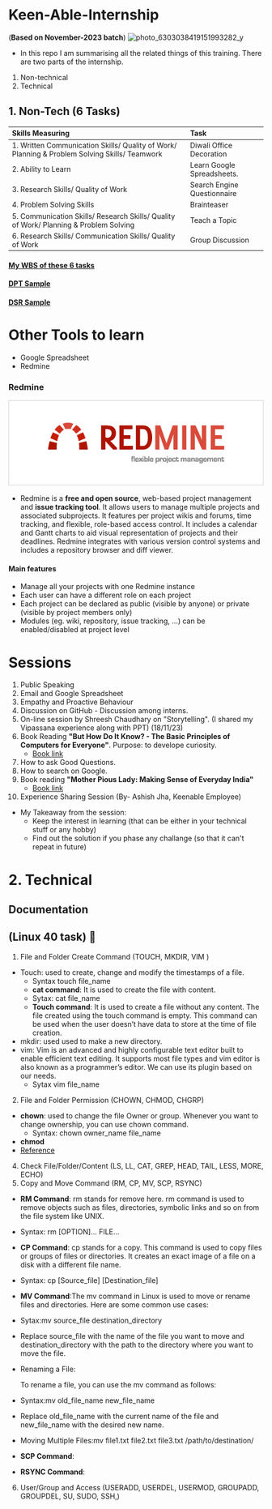 # Keen-Able-Internship
(**Based on November-2023 batch**)
![photo_6303038419151993282_y](https://github.com/Akshaykumar05/Keen-Able-Internship/assets/114390890/6411af82-8b52-405d-b2a7-632e3404cf51)

* In this repo I am summarising all the related things of this training. There are two parts of the internship.
1. Non-technical
2. Technical

## 1. Non-Tech (6 Tasks) 

| Skills Measuring                                                         | Task                                                                                 
| :------------------------------------------------------------------ | :--------------------------------------------------------------------------------------- |
| 1. Written Communication Skills/ Quality of Work/ Planning & Problem Solving Skills/ Teamwork | Diwali Office Decoration
| 2. Ability to Learn | Learn Google Spreadsheets.
| 3. Research Skills/ Quality of Work | Search Engine Questionnaire
| 4. Problem Solving Skills | Brainteaser
| 5. Communication Skills/ Research Skills/ Quality of Work/ Planning & Problem Solving | Teach a Topic
| 6. Research Skills/ Communication Skills/ Quality of Work | Group Discussion

#### [My WBS of these 6 tasks](https://docs.google.com/spreadsheets/d/1XqhWew23b-FNKplvbDdNHRxFnZZv6ZabzMsyWrOodGE/edit?usp=sharing)
#### [DPT Sample](https://docs.google.com/spreadsheets/d/15wWwTZIbxCZoAYrP4czUjAf2vSXrMcjXT2A3DeH6neU/edit?usp=sharing)
#### [DSR Sample](https://docs.google.com/spreadsheets/d/1txpPFfq3oH3lkPiDeoKKaU6cgyGa5g01IISc8BMECJI/edit?usp=sharing)

# Other Tools to learn
* Google Spreadsheet
* Redmine

### Redmine
![](https://raw.githubusercontent.com/docker-library/docs/969091c4c590befe236a71d4a7bce5823fff020d/redmine/logo.png)
* Redmine is a **free and open source**, web-based project management and **issue tracking tool**. It allows users to manage multiple projects and associated subprojects. It features per project wikis and forums, time tracking, and flexible, role-based access control. It includes a calendar and Gantt charts to aid visual representation of projects and their deadlines. Redmine integrates with various version control systems and includes a repository browser and diff viewer.
#### Main features
* Manage all your projects with one Redmine instance
* Each user can have a different role on each project
* Each project can be declared as public (visible by anyone) or private (visible by project members only)
* Modules (eg. wiki, repository, issue tracking, ...) can be enabled/disabled at project level

# Sessions 
1. Public Speaking
2. Email and Google Spreadsheet
3. Empathy and Proactive Behaviour
4. Discussion on GitHub - Discussion among interns.
5. On-line session by Shreesh Chaudhary on "Storytelling". (I shared my Vipassana experience along with PPT) (18/11/23)
6. Book Reading **"But How Do It Know? - The Basic Principles of Computers for Everyone"**. Purpose: to develope curiosity.
   * [Book link](https://www.amazon.in/But-How-Know-Principles-Computers-ebook/dp/B00F25LEVC)
8. How to ask Good Questions.
9. How to search on Google.
10. Book reading **"Mother Pious Lady: Making Sense of Everyday India"**
   [](https://4.bp.blogspot.com/_VMCCOqUYc5c/S_z8Ror_C1I/AAAAAAAABDg/4FYCRI-1DwE/w1200-h630-p-k-no-nu/Mother.bmp)
    * [Book link](https://www.amazon.in/Mother-Pious-Lady-Making-Everyday/dp/8172238649)
11. Experience Sharing Session (By- Ashish Jha, Keenable Employee)
* My Takeaway from the session:
  * Keep the interest in learning (that can be either in your technical stuff or any hobby)
  * Find out the solution if you phase any challange (so that it can't repeat in future)
    
# 2. Technical 
## Documentation
## (Linux 40 task) 🐧
1. File and Folder Create Command (TOUCH, MKDIR, VIM )
* Touch: used to create, change and modify the timestamps of a file.
  - Syntax touch file_name
  - **cat command**: It is used to create the file with content.
  - Sytax: cat file_name
  - **Touch command**: It is used to create a file without any content. The file created using the touch command is empty. This command can be used when the user doesn’t have data to store at the time of file creation.
* mkdir: used used to make a new directory.
* vim: Vim is an advanced and highly configurable text editor built to enable efficient text editing. It supports most file types and vim editor is also known as a programmer’s editor. We can use its plugin based on our needs.
  - Sytax vim file_name
  
2. File and Folder Permission (CHOWN, CHMOD, CHGRP)
* **chown**: used to change the file Owner or group. Whenever you want to change ownership, you can use chown command.
  - Syntax: chown owner_name file_name
* **chmod**
* [Reference](https://www.geeksforgeeks.org/chown-command-in-linux-with-examples/)
4. Check File/Folder/Content (LS, LL, CAT, GREP, HEAD, TAIL, LESS, MORE, ECHO)
5. Copy and Move Command (RM, CP, MV, SCP, RSYNC)
  - **RM Command**: rm stands for remove here. rm command is used to remove objects such as files, directories, symbolic links and so on from the file system like UNIX.
  - Syntax: rm [OPTION]... FILE...
  - **CP Command**: cp stands for a copy. This command is used to copy files or groups of files or directories. It creates an exact image of a file on a disk with a different file name.
  - Syntax: cp [Source_file] [Destination_file]
  - **MV Command**:The mv command in Linux is used to move or rename files and directories. Here are some common use cases:
  - Sytax:mv source_file destination_directory
  - Replace source_file with the name of the file you want to move and destination_directory with the path to the directory where you want to move the file.
  - Renaming a File:

    To rename a file, you can use the mv command as follows:
  - Syntax:mv old_file_name new_file_name
  - Replace old_file_name with the current name of the file and new_file_name with the desired new name.
  - Moving Multiple Files:mv file1.txt file2.txt file3.txt /path/to/destination/




  - **SCP Command**:
  - **RSYNC Command**:
6. User/Group and Access (USERADD, USERDEL, USERMOD, GROUPADD, GROUPDEL, SU, SUDO, SSH,)
